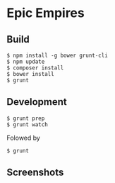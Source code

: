 # Epic Empires

## Build
```
$ npm install -g bower grunt-cli
$ npm update
$ composer install
$ bower install
$ grunt
```

## Development
```
$ grunt prep
$ grunt watch
```
Folowed by
```
$ grunt
```


## Screenshots
